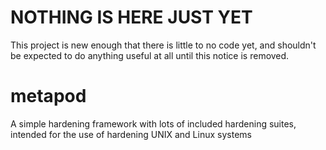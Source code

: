 # NOTHING IS HERE JUST YET
This project is new enough that there is little to no code yet, and shouldn't be expected to do anything useful at all until this notice is removed.

# metapod
A simple hardening framework with lots of included hardening suites, intended for the use of hardening UNIX and Linux systems
